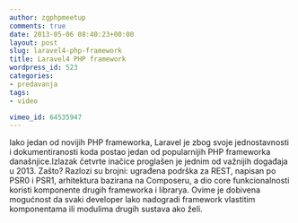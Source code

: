 ```yaml
---
author: zgphpmeetup
comments: true
date: 2013-05-06 08:40:23+00:00
layout: post
slug: laravel4-php-framework
title: Laravel4 PHP framework
wordpress_id: 523
categories:
- predavanja
tags:
- video

vimeo_id: 64535947
---
```


Iako jedan od novijih PHP frameworka, Laravel je zbog svoje jednostavnosti i dokumentiranosti koda postao jedan od popularnijih PHP frameworka današnjice.Izlazak četvrte inačice proglašen je jednim od važnijih događaja u 2013. Zašto? Razlozi su brojni: ugrađena podrška za REST, napisan po PSR0 i PSR1, arhitektura bazirana na Composeru, a dio core funkcionalnosti koristi komponente drugih frameworka i librarya. Ovime je dobivena mogućnost da svaki developer lako nadogradi framework vlastitim komponentama ili modulima drugih sustava ako želi.
